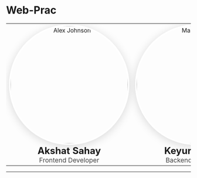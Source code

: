 # Web-Prac
<!-- 
  Two large, crisp profile cards side by side using HTML for layout inside Markdown.
  Replace the image URLs with your own high-resolution images (ideally at least 320x320px).
-->

<table>
  <tr>
    <td align="center" valign="top" width="400">
      <img src="https://github.com/akshatsahay21.png" width="320" height="320" style="border-radius:50%;border:4px solid #fff;box-shadow:0 4px 24px rgba(0,0,0,0.15);" alt="Alex Johnson"/><br>
      <strong style="font-size:1.6em;">Akshat Sahay</strong><br>
      <span style="font-size:1.1em;color:#444;">
        Frontend Developer
      </span>
    </td>
    <td align="center" valign="top" width="400">
      <img src="https://github.com/KEYUR141.png" width="320" height="320" style="border-radius:50%;border:4px solid #fff;box-shadow:0 4px 24px rgba(0,0,0,0.15);" alt="Maria Smith"/><br>
      <strong style="font-size:1.6em;">Keyur Sherke</strong><br>
      <span style="font-size:1.1em;color:#444;">
       Backend Developer
      </span>
    </td>
  </tr>
</table>

---


